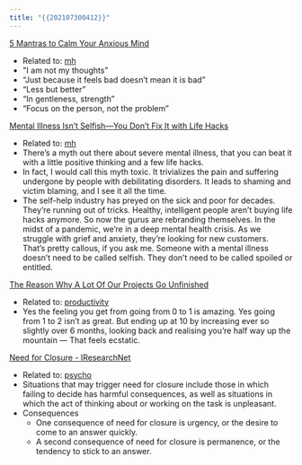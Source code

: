 ```yaml
---
title: "{{202107300412}}"
---
```


[5 Mantras to Calm Your Anxious Mind]()
-  Related to: [mh](moc/mh.md)
- "I am not my thoughts"
- “Just because it feels bad doesn’t mean it is bad”
- “Less but better”
- “In gentleness, strength”
-  “Focus on the person, not the problem”


[Mental Illness Isn’t Selfish—You Don’t Fix It with Life Hacks](https://jessicalexicus.medium.com/mental-illness-isnt-selfish-and-you-don-t-cure-it-with-life-hacks-d0955259e233)
- Related to: [mh](moc/mh.md)
- There’s a myth out there about severe mental illness, that you can beat it with a little positive thinking and a few life hacks.
- In fact, I would call this myth toxic. It trivializes the pain and suffering undergone by people with debilitating disorders. It leads to shaming and victim blaming, and I see it all the time.
- The self-help industry has preyed on the sick and poor for decades. They’re running out of tricks. Healthy, intelligent people aren’t buying life hacks anymore. So now the gurus are rebranding themselves. In the midst of a pandemic, we’re in a deep mental health crisis. As we struggle with grief and anxiety, they’re looking for new customers. That’s pretty callous, if you ask me. Someone with a mental illness doesn’t need to be called selfish. They don’t need to be called spoiled or entitled.

[The Reason Why A Lot Of Our Projects Go Unfinished](https://medium.com/the-post-grad-survival-guide/how-to-finish-your-projects-e96bddd553d7)
- Related to: [productivity](moc/productivity.md)
- Yes the feeling you get from going from 0 to 1 is amazing. Yes going from 1 to 2 isn’t as great. But ending up at 10 by increasing ever so slightly over 6 months, looking back and realising you’re half way up the mountain — That feels ecstatic.

[Need for Closure - IResearchNet](http://psychology.iresearchnet.com/social-psychology/personality/need-for-closure/)
- Related to: [psycho](moc/psycho.md)
- Situations that may trigger need for closure include those in which failing to decide has harmful consequences, as well as situations in which the act of thinking about or working on the task is unpleasant.
- Consequences
	- One consequence of need for closure is urgency, or the desire to come to an answer quickly.
	- A second consequence of need for closure is permanence, or the tendency to stick to an answer.